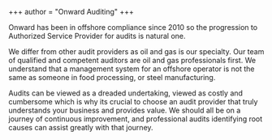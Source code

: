 +++
author = "Onward Auditing"
+++

Onward has been in offshore compliance since 2010 so the progression to Authorized Service Provider for audits is natural one.

We differ from other audit providers as oil and gas is our specialty. Our team of qualified and competent auditors are oil and gas professionals first. We understand that a management system for an offshore operator is not the same as someone in food processing, or steel manufacturing.

Audits can be viewed as a dreaded undertaking, viewed as costly and cumbersome which is why its crucial to choose an audit provider that truly understands your business and provides value. We should all be on a journey of continuous improvement, and professional audits identifying root causes can assist
greatly with that journey.
